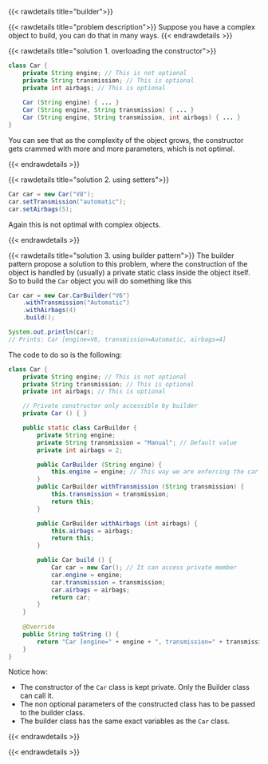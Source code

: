 {{< rawdetails title="builder">}}


{{< rawdetails title="problem description">}}
Suppose you have a complex object to build, you can do that in many ways.
{{< endrawdetails >}}



{{< rawdetails title="solution 1. overloading the constructor">}}
```java
class Car {
	private String engine; // This is not optional
    private String transmission; // This is optional
    private int airbags; // This is optional
	
	Car (String engine) { ... }
	Car (String engine, String transmission) { ... }
	Car (String engine, String transmission, int airbags) { ... }
}
```
You can see that as the complexity of the object grows, the constructor gets crammed with more and more parameters, which is not optimal.

{{< endrawdetails >}}


{{< rawdetails title="solution 2. using setters">}}
```java
Car car = new Car("V8");
car.setTransmission("automatic");
car.setAirbags(5);
```

Again this is not optimal with complex objects.

{{< endrawdetails >}}


{{< rawdetails title="solution 3. using builder pattern">}}
The builder pattern propose a solution to this problem, where the construction of the object is handled by (usually) a private static class inside the object itself.
So to build the `Car` object you will do something like this

```java
Car car = new Car.CarBuilder("V6")
	.withTransmission("Automatic")
	.withAirbags(4)
	.build();

System.out.println(car);
// Prints: Car [engine=V6, transmission=Automatic, airbags=4]
```

The code to do so is the following:

```java
class Car {
    private String engine; // This is not optional
    private String transmission; // This is optional
    private int airbags; // This is optional

    // Private constructor only accessible by builder
    private Car () { }

    public static class CarBuilder {
        private String engine;
        private String transmission = "Manual"; // Default value
        private int airbags = 2;

        public CarBuilder (String engine) {
            this.engine = engine; // This way we are enforcing the car to have at least a motor (the non optional field)
        }
        public CarBuilder withTransmission (String transmission) {
            this.transmission = transmission;
            return this;
        }

        public CarBuilder withAirbags (int airbags) {
            this.airbags = airbags;
            return this;
        }

        public Car build () {
            Car car = new Car(); // It can access private member
            car.engine = engine;
            car.transmission = transmission;
            car.airbags = airbags;
            return car;
        }
    }
    
    @Override
    public String toString () {
        return "Car [engine=" + engine + ", transmission=" + transmission + ", airbags=" + airbags + "]";
    }
}
```

Notice how:
- The constructor of the `Car` class is kept private. Only the Builder class can call it.
- The non optional parameters of the constructed class has to be passed to the builder class.
- The builder class has the same exact variables as the `Car` class.

{{< endrawdetails >}}



{{< endrawdetails >}}
